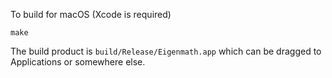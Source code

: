 To build for macOS (Xcode is required)

```
make
```

The build product is `build/Release/Eigenmath.app` which can be dragged to Applications or somewhere else.
